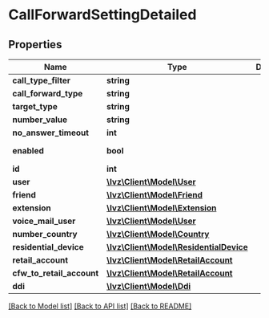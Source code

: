 # CallForwardSettingDetailed

## Properties
Name | Type | Description | Notes
------------ | ------------- | ------------- | -------------
**call_type_filter** | **string** |  | 
**call_forward_type** | **string** |  | 
**target_type** | **string** |  | [optional] 
**number_value** | **string** |  | [optional] 
**no_answer_timeout** | **int** |  | 
**enabled** | **bool** |  | [default to false]
**id** | **int** |  | [optional] 
**user** | [**\Ivz\Client\Model\User**](User.md) |  | [optional] 
**friend** | [**\Ivz\Client\Model\Friend**](Friend.md) |  | [optional] 
**extension** | [**\Ivz\Client\Model\Extension**](Extension.md) |  | [optional] 
**voice_mail_user** | [**\Ivz\Client\Model\User**](User.md) |  | [optional] 
**number_country** | [**\Ivz\Client\Model\Country**](Country.md) |  | [optional] 
**residential_device** | [**\Ivz\Client\Model\ResidentialDevice**](ResidentialDevice.md) |  | [optional] 
**retail_account** | [**\Ivz\Client\Model\RetailAccount**](RetailAccount.md) |  | [optional] 
**cfw_to_retail_account** | [**\Ivz\Client\Model\RetailAccount**](RetailAccount.md) |  | [optional] 
**ddi** | [**\Ivz\Client\Model\Ddi**](Ddi.md) |  | [optional] 

[[Back to Model list]](../README.md#documentation-for-models) [[Back to API list]](../README.md#documentation-for-api-endpoints) [[Back to README]](../README.md)


